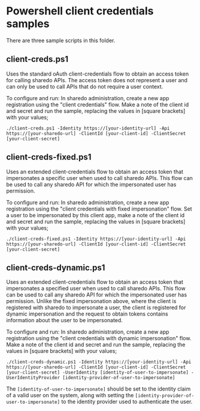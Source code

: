 # Powershell client credentials samples

There are three sample scripts in this folder.

## client-creds.ps1
Uses the standard oAuth client-credentials flow to obtain an access token for calling sharedo APIs. The access token does not represent a user and can only be used to call APIs that do not require a user context.

To configure and run:
In sharedo administration, create a new app registration using the "client credentials" flow. Make a note of the client id and secret and run the sample, replacing the values in [square brackets] with your values;

```
./client-creds.ps1 -Identity https://[your-identity-url] -Api https://[your-sharedo-url] -ClientId [your-client-id] -ClientSecret [your-client-secret]
```

## client-creds-fixed.ps1
Uses an extended client-credentials flow to obtain an access token that impersonates a specific user when used to call sharedo APIs. This flow can be used to call any sharedo API for which the impersonated user has permission.

To configure and run:
In sharedo administration, create a new app registration using the "client credentials with fixed impersonation" flow. Set a user to be impersonated by this client app, make a note of the client id and secret and run the sample, replacing the values in [square brackets] with your values;

```
./client-creds-fixed.ps1 -Identity https://[your-identity-url] -Api https://[your-sharedo-url] -ClientId [your-client-id] -ClientSecret [your-client-secret]
```

## client-creds-dynamic.ps1
Uses an extended client-credentials flow to obtain an access token that impersonates a specified user when used to call sharedo APIs. This flow can be used to call any sharedo API for which the impersonated user has permission. Unlike the fixed impersonation above, where the client is registered with sharedo to impersonate a user, the client is registered for dynamic impersonation and the request to obtain tokens contains information about the user to be impersonated.

To configure and run:
In sharedo administration, create a new app registration using the "client credentials with dynamic impersonation" flow. Make a note of the client id and secret and run the sample, replacing the values in [square brackets] with your values;

```
./client-creds-dynamic.ps1 -Identity https://[your-identity-url] -Api https://[your-sharedo-url] -ClientId [your-client-id] -ClientSecret [your-client-secret] -UserIdentity [identity-of-user-to-impersonate] -UserIdentityProvider [identity-provider-of-user-to-impersonate]
```

The `[identity-of-user-to-impersonate]` should be set to the identity claim of a valid user on the system, along with setting the `[identity-provider-of-user-to-impersonate]` to the identity provider used to authenticate the user.